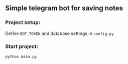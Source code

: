## Simple telegram bot for saving notes

### Project setup:
Define ```BOT_TOKEN``` and database settings in ```config.py```

### Start project:
```python main.py```